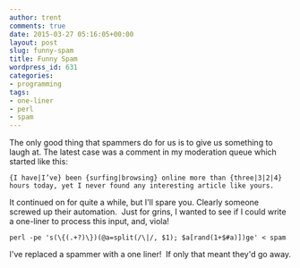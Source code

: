```yaml
---
author: trent
comments: true
date: 2015-03-27 05:16:05+00:00
layout: post
slug: funny-spam
title: Funny Spam
wordpress_id: 631
categories:
- programming
tags:
- one-liner
- perl
- spam
---
```


The only good thing that spammers do for us is to give us something to laugh at. The latest case was a comment in my moderation queue which started like this:

    
    {I have|I’ve} been {surfing|browsing} online more than {three|3|2|4} hours today, yet I never found any interesting article like yours.


It continued on for quite a while, but I'll spare you. Clearly someone screwed up their automation.  Just for grins, I wanted to see if I could write a one-liner to process this input, and, viola!

    
    perl -pe 's(\{(.+?)\})(@a=split(/\|/, $1); $a[rand(1+$#a)])ge' < spam


I've replaced a spammer with a one liner!  If only that meant they'd go away.
